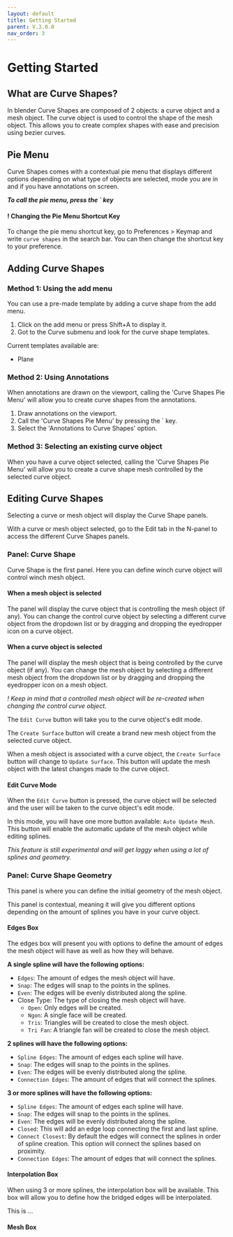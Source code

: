 ```yaml
---
layout: default
title: Getting Started
parent: V.3.0.0
nav_order: 3
---
```


# Getting Started

## What are Curve Shapes?
In blender Curve Shapes are composed of 2 objects: a curve object and a mesh object. The curve object is used to control the shape of the mesh object. This allows you to create complex shapes with ease and precision using bezier curves.


## Pie Menu
Curve Shapes comes with a contextual pie menu that displays different options depending on what type of objects are selected, mode you are in and if you have annotations on screen. 

***To call the pie menu, press the ` key***

#### ! Changing the Pie Menu Shortcut Key
To change the pie menu shortcut key, go to Preferences > Keymap and write `curve shapes` in the search bar. You can then change the shortcut key to your preference.

## Adding Curve Shapes
### Method 1: Using the add menu
You can use a pre-made template by adding a curve shape from the add menu.

1. Click on the add menu or press Shift+A to display it.
2. Got to the Curve submenu and look for the curve shape templates.

Current templates available are:
- Plane

### Method 2: Using Annotations
When annotations are drawn on the viewport, calling the 'Curve Shapes Pie Menu' will allow you to create curve shapes from the annotations.

1. Draw annotations on the viewport.
2. Call the 'Curve Shapes Pie Menu' by pressing the ` key.
3. Select the 'Annotations to Curve Shapes' option.

### Method 3: Selecting an existing curve object
When you have a curve object selected, calling the 'Curve Shapes Pie Menu' will allow you to create a curve shape mesh controlled by the selected curve object.


## Editing Curve Shapes
Selecting a curve or mesh object will display the Curve Shape panels.

With a curve or mesh object selected, go to the Edit tab in the N-panel to access the different Curve Shapes panels.

### Panel: Curve Shape
Curve Shape is the first panel. Here you can define winch curve object will control winch mesh object.

#### When a mesh object is selected
The panel will display the curve object that is controlling the mesh object (if any). You can change the control curve object by selecting a different curve object from the dropdown list or by dragging and dropping the eyedropper icon on a curve object.

#### When a curve object is selected
The panel will display the mesh object that is being controlled by the curve object (if any). You can change the mesh object by selecting a different mesh object from the dropdown list or by dragging and dropping the eyedropper icon on a mesh object.

*! Keep in mind that a controlled mesh object will be re-created when changing the control curve object.*

The `Edit Curve` button will take you to the curve object's edit mode.

The `Create Surface` button will create a brand new mesh object from the selected curve object.

When a mesh object is associated with a curve object, the `Create Surface` button will change to `Update Surface`. This button will update the mesh object with the latest changes made to the curve object.


#### Edit Curve Mode
When the `Edit Curve` button is pressed, the curve object will be selected and the user will be taken to the curve object's edit mode.

In this mode, you will have one more button available: `Auto Update Mesh`. This button will enable the automatic update of the mesh object while editing splines. 

*This feature is still experimental and will get laggy when using a lot of splines and geometry.*


### Panel: Curve Shape Geometry
This panel is where you can define the initial geometry of the mesh object.

This panel is contextual, meaning it will give you different options depending on the amount of splines you have in your curve object.

#### Edges Box
The edges box will present you with options to define the amount of edges the mesh object will have as well as how they will behave.

**A single spline will have the following options:**
- `Edges`: The amount of edges the mesh object will have.
- `Snap`: The edges will snap to the points in the splines.
- `Even`: The edges will be evenly distributed along the spline.
- Close Type: The type of closing the mesh object will have.
    - `Open`: Only edges will be created.
    - `Ngon`: A single face will be created.
    - `Tris`: Triangles will be created to close the mesh object.
    - `Tri Fan`: A triangle fan will be created to close the mesh object.

**2 splines will have the following options:**
- `Spline Edges`: The amount of edges each spline will have.
- `Snap`: The edges will snap to the points in the splines.
- `Even`: The edges will be evenly distributed along the spline.
- `Connection Edges`: The amount of edges that will connect the splines.

**3 or more splines will have the following options:**
- `Spline Edges`: The amount of edges each spline will have.
- `Snap`: The edges will snap to the points in the splines.
- `Even`: The edges will be evenly distributed along the spline.
- `Closed`: This will add an edge loop connecting the first and last spline.
- `Connect Closest`: By default the edges will connect the splines in order of spline creation. This option will connect the splines based on proximity.
- `Connection Edges`: The amount of edges that will connect the splines.


#### Interpolation Box
When using 3 or more splines, the interpolation box will be available. This box will allow you to define how the bridged edges will be interpolated.

This is ...

#### Mesh Box

